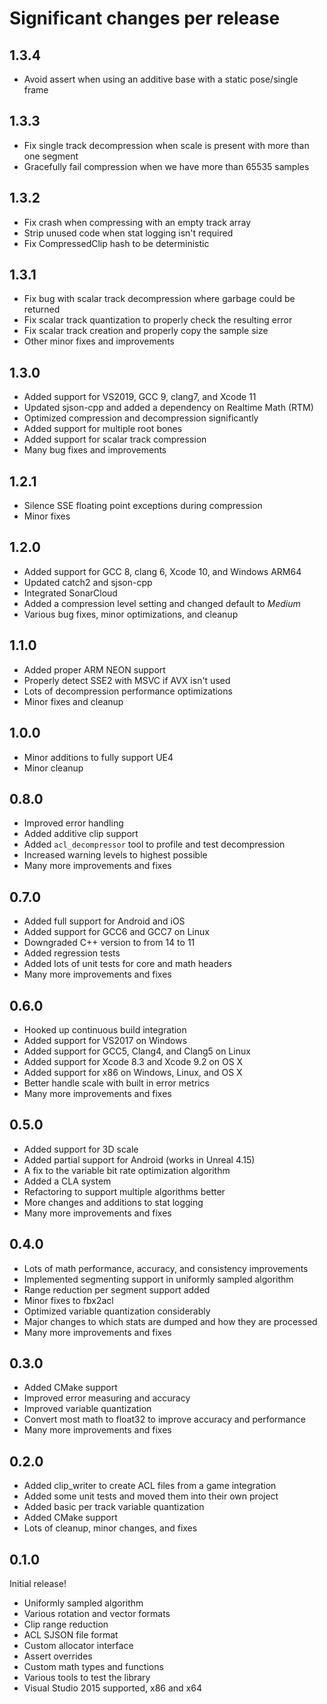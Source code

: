 # Significant changes per release

## 1.3.4

*  Avoid assert when using an additive base with a static pose/single frame

## 1.3.3

*  Fix single track decompression when scale is present with more than one segment
*  Gracefully fail compression when we have more than 65535 samples

## 1.3.2

*  Fix crash when compressing with an empty track array
*  Strip unused code when stat logging isn't required
*  Fix CompressedClip hash to be deterministic

## 1.3.1

*  Fix bug with scalar track decompression where garbage could be returned
*  Fix scalar track quantization to properly check the resulting error
*  Fix scalar track creation and properly copy the sample size
*  Other minor fixes and improvements

## 1.3.0

*  Added support for VS2019, GCC 9, clang7, and Xcode 11
*  Updated sjson-cpp and added a dependency on Realtime Math (RTM)
*  Optimized compression and decompression significantly
*  Added support for multiple root bones
*  Added support for scalar track compression
*  Many bug fixes and improvements

## 1.2.1

*  Silence SSE floating point exceptions during compression
*  Minor fixes

## 1.2.0

*  Added support for GCC 8, clang 6, Xcode 10, and Windows ARM64
*  Updated catch2 and sjson-cpp
*  Integrated SonarCloud
*  Added a compression level setting and changed default to *Medium*
*  Various bug fixes, minor optimizations, and cleanup

## 1.1.0

*  Added proper ARM NEON support
*  Properly detect SSE2 with MSVC if AVX isn't used
*  Lots of decompression performance optimizations
*  Minor fixes and cleanup

## 1.0.0

*  Minor additions to fully support UE4
*  Minor cleanup

## 0.8.0

*  Improved error handling
*  Added additive clip support
*  Added `acl_decompressor` tool to profile and test decompression
*  Increased warning levels to highest possible
*  Many more improvements and fixes

## 0.7.0

*  Added full support for Android and iOS
*  Added support for GCC6 and GCC7 on Linux
*  Downgraded C++ version to from 14 to 11
*  Added regression tests
*  Added lots of unit tests for core and math headers
*  Many more improvements and fixes

## 0.6.0

*  Hooked up continuous build integration
*  Added support for VS2017 on Windows
*  Added support for GCC5, Clang4, and Clang5 on Linux
*  Added support for Xcode 8.3 and Xcode 9.2 on OS X
*  Added support for x86 on Windows, Linux, and OS X
*  Better handle scale with built in error metrics
*  Many more improvements and fixes

## 0.5.0

*  Added support for 3D scale
*  Added partial support for Android (works in Unreal 4.15)
*  A fix to the variable bit rate optimization algorithm
*  Added a CLA system
*  Refactoring to support multiple algorithms better
*  More changes and additions to stat logging
*  Many more improvements and fixes

## 0.4.0

*  Lots of math performance, accuracy, and consistency improvements
*  Implemented segmenting support in uniformly sampled algorithm
*  Range reduction per segment support added
*  Minor fixes to fbx2acl
*  Optimized variable quantization considerably
*  Major changes to which stats are dumped and how they are processed
*  Many more improvements and fixes

## 0.3.0

*  Added CMake support
*  Improved error measuring and accuracy
*  Improved variable quantization
*  Convert most math to float32 to improve accuracy and performance
*  Many more improvements and fixes

## 0.2.0

*  Added clip_writer to create ACL files from a game integration
*  Added some unit tests and moved them into their own project
*  Added basic per track variable quantization
*  Added CMake support
*  Lots of cleanup, minor changes, and fixes

## 0.1.0

Initial release!

*  Uniformly sampled algorithm
*  Various rotation and vector formats
*  Clip range reduction
*  ACL SJSON file format
*  Custom allocator interface
*  Assert overrides
*  Custom math types and functions
*  Various tools to test the library
*  Visual Studio 2015 supported, x86 and x64
